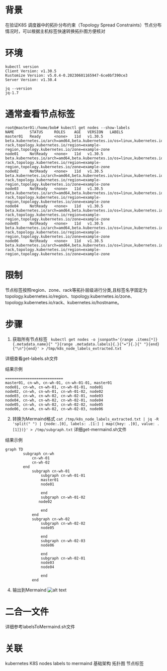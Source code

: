 # 背景
在验证K8S 调度器中的拓扑分布约束（Topology Spread Constraints）节点分布情况时，可以根据主机标签快速转换拓扑图方便核对
# 环境
``` 
kubectl version
Client Version: v1.30.5
Kustomize Version: v5.0.4-0.20230601165947-6ce0bf390ce3
Server Version: v1.30.4
```
```
jq --version
jq-1.7
```
# 通常查看节点标签
``` 
root@master01:/home/bob# kubectl get nodes --show-labels
NAME       STATUS     ROLES    AGE   VERSION   LABELS
master01   Ready      <none>   11d   v1.30.5   beta.kubernetes.io/arch=amd64,beta.kubernetes.io/os=linux,kubernetes.io/arch=amd64,kubernetes.io/hostname=master01,kubernetes.io/os=linux,topology.kubernetes.io/rack=example-rack,topology.kubernetes.io/region=example-region,topology.kubernetes.io/zone=example-zone
node01     NotReady   <none>   11d   v1.30.5   beta.kubernetes.io/arch=amd64,beta.kubernetes.io/os=linux,kubernetes.io/arch=amd64,kubernetes.io/hostname=node01,kubernetes.io/os=linux,topology.kubernetes.io/rack=example-rack,topology.kubernetes.io/region=example-region,topology.kubernetes.io/zone=example-zone
node02     NotReady   <none>   11d   v1.30.5   beta.kubernetes.io/arch=amd64,beta.kubernetes.io/os=linux,kubernetes.io/arch=amd64,kubernetes.io/hostname=node02,kubernetes.io/os=linux,topology.kubernetes.io/rack=example-rack,topology.kubernetes.io/region=example-region,topology.kubernetes.io/zone=example-zone
node03     NotReady   <none>   11d   v1.30.5   beta.kubernetes.io/arch=amd64,beta.kubernetes.io/os=linux,kubernetes.io/arch=amd64,kubernetes.io/hostname=node03,kubernetes.io/os=linux,topology.kubernetes.io/rack=example-rack,topology.kubernetes.io/region=example-region,topology.kubernetes.io/zone=example-zone
node04     NotReady   <none>   11d   v1.30.5   beta.kubernetes.io/arch=amd64,beta.kubernetes.io/os=linux,kubernetes.io/arch=amd64,kubernetes.io/hostname=node04,kubernetes.io/os=linux,topology.kubernetes.io/rack=example-rack,topology.kubernetes.io/region=example-region,topology.kubernetes.io/zone=example-zone
node05     NotReady   <none>   11d   v1.30.5   beta.kubernetes.io/arch=amd64,beta.kubernetes.io/os=linux,kubernetes.io/arch=amd64,kubernetes.io/hostname=node05,kubernetes.io/os=linux,topology.kubernetes.io/rack=example-rack,topology.kubernetes.io/region=example-region,topology.kubernetes.io/zone=example-zone
node06     NotReady   <none>   11d   v1.30.5   beta.kubernetes.io/arch=amd64,beta.kubernetes.io/os=linux,kubernetes.io/arch=amd64,kubernetes.io/hostname=node06,kubernetes.io/os=linux,topology.kubernetes.io/rack=example-rack,topology.kubernetes.io/region=example-region,topology.kubernetes.io/zone=example-zone

 ```
# 限制
节点标签按照region、zone、rack等拓扑层级进行分类,且标签名字固定为topology.kubernetes.io/region、topology.kubernetes.io/zone、topology.kubernetes.io/rack、kubernetes.io/hostname。

# 步骤
1. 获取所有节点标签
``` kubectl get nodes -o jsonpath='{range .items[*]}{.metadata.name}{" "}{range .metadata.labels}{.}{"="}{.}{" "}{end}{"\n"}{end}' > /tmp/k8s_node_labels_extracted.txt```

详细查看get-labels.sh文件

结果示例
```
==========================
master01, cn-wh, cn-wh-01, cn-wh-01-01, master01
node01, cn-wh, cn-wh-01, cn-wh-01-01, node01
node02, cn-wh, cn-wh-01, cn-wh-01-02, node02
node03, cn-wh, cn-wh-02, cn-wh-02-01, node03
node04, cn-wh, cn-wh-02, cn-wh-02-01, node04
node05, cn-wh, cn-wh-02, cn-wh-02-02, node05
node06, cn-wh, cn-wh-02, cn-wh-02-03, node06
```
2. 转换为Mermaind格式
``` cat /tmp/k8s_node_labels_extracted.txt | jq -R 'split(" ") | {node:.[0], labels: .[1:] | map({key: .[0], value: .[1]})}' > /tmp/subgraph.txt ```
详细get-mermaind.sh文件

结果示例
```
graph TD
        subgraph cn-wh
            cn-wh-01
            cn-wh-02
        end
            subgraph cn-wh-01
                subgraph cn-wh-01-01
                master01
                node01
                
                end
                subgraph cn-wh-01-02
               node02

                end
            end
            subgraph cn-wh-02
                subgraph cn-wh-02-02
                node05

                end
                subgraph cn-wh-02-03
                node06

                end
                subgraph cn-wh-02-01
                node03
                node04

                end
            end
```
4. 输出到Mermaind
![alt text](images/image.png "Mermaind")

# 二合一文件
详细参考labelsToMermaind.sh文件

# 关联
kubernetes K8S  nodes labels to mermaind
基础架构  拓扑图  节点标签